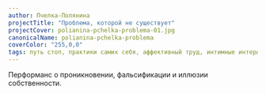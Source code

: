 ```yaml
---
author: Пчелка-Полянина
projectTitle: "Проблема, которой не существует"
projectCover: polianina-pchelka-problema-01.jpg
canonicalName: polianina-pchelka-problema
coverColor: "255,0,0"
tags: путь стоп, практики самих себя, аффективный труд, интимные интерфейсы
---
```


Перформанс о проникновении, фальсификации и иллюзии собственности.
